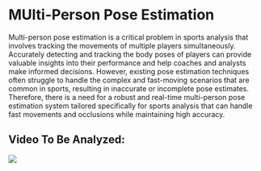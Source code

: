 # MUlti-Person Pose Estimation
Multi-person pose estimation is a critical problem in sports analysis that involves tracking the movements of multiple players simultaneously. Accurately detecting and tracking the body poses of players can provide valuable insights into their performance and help coaches and analysts make informed decisions. However, existing pose estimation techniques often struggle to handle the complex and fast-moving scenarios that are common in sports, resulting in inaccurate or incomplete pose estimates. Therefore, there is a need for a robust and real-time multi-person pose estimation system tailored specifically for sports analysis that can handle fast movements and occlusions while maintaining high accuracy.
## Video To Be Analyzed:
![](https://github.com/HashemRawashdeh/Multi-Person-Pose-Estimation/blob/main/TestVideo.gif)
